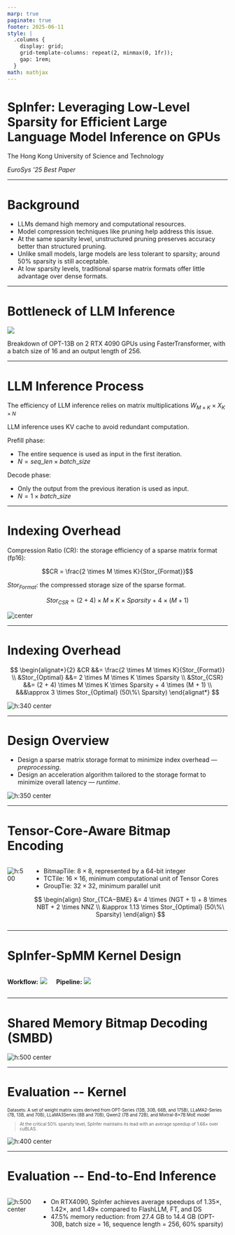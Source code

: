 ```yaml
---
marp: true
paginate: true
footer: 2025-06-11
style: |
  .columns {
    display: grid;
    grid-template-columns: repeat(2, minmax(0, 1fr));
    gap: 1rem;
  }
math: mathjax
---
```


# SpInfer: Leveraging Low-Level Sparsity for Efficient  Large Language Model Inference on GPUs

The Hong Kong University of Science and Technology

*EuroSys '25 Best Paper*

---

# Background

- LLMs demand high memory and computational resources.
- Model compression techniques like pruning help address this issue.
- At the same sparsity level, unstructured pruning preserves accuracy better than structured pruning.
- Unlike small models, large models are less tolerant to sparsity; around 50% sparsity is still acceptable.
- At low sparsity levels, traditional sparse matrix formats offer little advantage over dense formats.

---

# Bottleneck of LLM Inference

![](./img/spinfer/opt-13b_breakdown.png)

Breakdown of OPT-13B on 2 RTX 4090 GPUs using FasterTransformer, with a batch size of 16 and an output length of 256.

---

# LLM Inference Process

The efficiency of LLM inference relies on matrix multiplications $W_{M \times K } \times X_{K \times N}$

LLM inference uses KV cache to avoid redundant computation.

Prefill phase:
- The entire sequence is used as input in the first iteration.
- $N = seq\_len × batch\_size$

Decode phase:
- Only the output from the previous iteration is used as input.
- $N = 1 × batch\_size$

---

# Indexing Overhead

Compression Ratio (CR): the storage efficiency of a sparse matrix format (fp16):

$$CR = \frac{2 \times M \times K}{Stor_{Format}}$$

$Stor_{Format}$: the compressed storage size of the sparse format.

$$Stor_{CSR} = (2 + 4) \times M \times K \times Sparsity + 4 \times (M + 1)$$

<style>
img[alt~="center"] {
  display: block;
  margin: 0 auto;
}
</style>

![center](./img/cuda-rode/csr_format.png)

---

# Indexing Overhead

$$
\begin{alignat*}{2}
&CR &&= \frac{2 \times M \times K}{Stor_{Format}} \\
&Stor_{Optimal} &&= 2 \times M \times K \times Sparsity \\
&Stor_{CSR} &&= (2 + 4) \times M \times K \times Sparsity + 4 \times (M + 1) \\
&&&\approx 3 \times Stor_{Optimal} (50\%\ Sparsity)
\end{alignat*}
$$

![h:340 center](./img/spinfer/compression_ratio.png)

---

# Design Overview

- Design a sparse matrix storage format to minimize index overhead — *preprocessing*.
- Design an acceleration algorithm tailored to the storage format to minimize overall latency — *runtime*.

![h:350 center](./img/spinfer/overview.png)

---

# Tensor-Core-Aware Bitmap Encoding



<div class="columns" style="grid-template-columns: 50% 50%">

<div>

![h:500](./img/spinfer/tca_bme.png)

</div>

<div>

- BitmapTile: $8 \times 8$, represented by a 64-bit integer
- TCTile: $16 \times 16$, minimum computational unit of Tensor Cores
- GroupTie: $32 \times 32$, minimum parallel unit

$$
\begin{align}
Stor_{TCA−BME} &= 4 \times (NGT + 1) + 8 \times NBT + 2 \times NNZ \\
&\approx 1.13 \times Stor_{Optimal} (50\%\ Sparsity)
\end{align}
$$

</div>

</div>

---

# SpInfer-SpMM Kernel Design

<div class="columns" style="grid-template-columns: 50% 50%">

<div>

**Workflow:**
![](./img/spinfer/workflow.png)

</div>

<div>

**Pipeline:**
![](./img/spinfer/pipeline.png)

</div>

</div>

---

# Shared Memory Bitmap Decoding (SMBD)

![h:500 center](./img/spinfer/smbd.png)

---

# Evaluation -- Kernel

<p style="font-size: 70%;">
Datasets: A set of weight matrix sizes derived from OPT-Series (13B, 30B, 66B, and 175B), LLaMA2-Series (7B, 13B, and 70B), LLaMA3Series (8B and 70B), Qwen2 (7B and 72B), and Mixtral-8×7B MoE model
</p>

<blockquote style="font-size: 70%;">
At the critical 50% sparsity level, SpInfer maintains its lead with an average speedup of 1.66× over cuBLAS.
</blockquote>

![h:400 center](./img/spinfer/perf_kernel.png)

---

# Evaluation -- End-to-End Inference


<div class="columns" style="grid-template-columns: 50% 50%">

<div>

![h:500 center](./img/spinfer/perf_llm.png)

</div>

<div>

- On RTX4090, SpInfer achieves average speedups of 1.35×, 1.42×, and 1.49× compared to FlashLLM, FT, and DS
- 47.5% memory reduction: from 27.4 GB to 14.4 GB (OPT-30B, batch size = 16, sequence length = 256, 60% sparsity)

</div>

</div>
